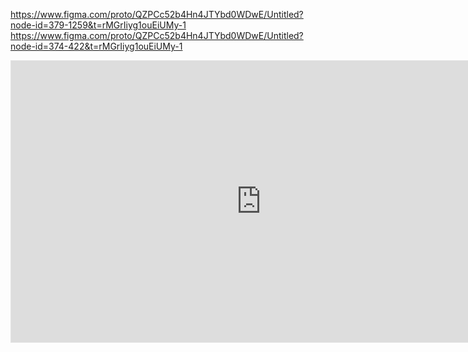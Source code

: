https://www.figma.com/proto/QZPCc52b4Hn4JTYbd0WDwE/Untitled?node-id=379-1259&t=rMGrIiyg1ouEiUMy-1
https://www.figma.com/proto/QZPCc52b4Hn4JTYbd0WDwE/Untitled?node-id=374-422&t=rMGrIiyg1ouEiUMy-1

<iframe style="border: 1px solid rgba(0, 0, 0, 0.1);" width="800" height="450" src="https://embed.figma.com/design/QZPCc52b4Hn4JTYbd0WDwE/Untitled?node-id=379-1259&embed-host=share"></iframe>
